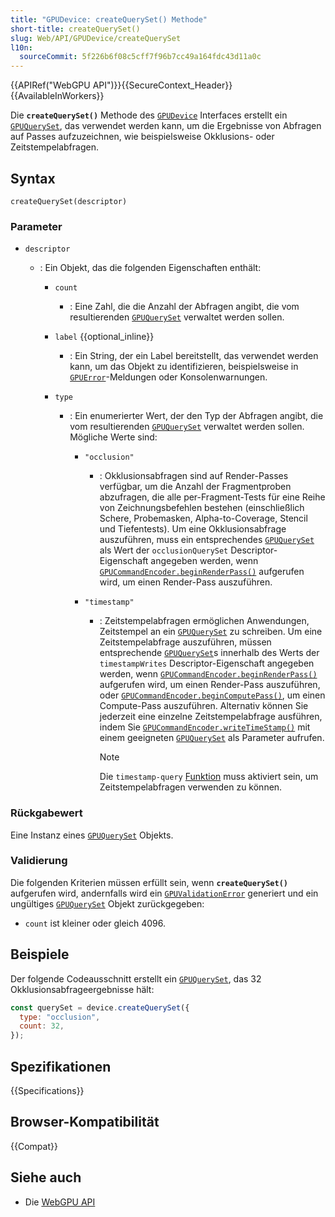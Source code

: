 ```yaml
---
title: "GPUDevice: createQuerySet() Methode"
short-title: createQuerySet()
slug: Web/API/GPUDevice/createQuerySet
l10n:
  sourceCommit: 5f226b6f08c5cff7f96b7cc49a164fdc43d11a0c
---
```


{{APIRef("WebGPU API")}}{{SecureContext_Header}}{{AvailableInWorkers}}

Die **`createQuerySet()`** Methode des [`GPUDevice`](/de/docs/Web/API/GPUDevice) Interfaces erstellt ein [`GPUQuerySet`](/de/docs/Web/API/GPUQuerySet), das verwendet werden kann, um die Ergebnisse von Abfragen auf Passes aufzuzeichnen, wie beispielsweise Okklusions- oder Zeitstempelabfragen.

## Syntax

```js-nolint
createQuerySet(descriptor)
```

### Parameter

- `descriptor`

  - : Ein Objekt, das die folgenden Eigenschaften enthält:

    - `count`
      - : Eine Zahl, die die Anzahl der Abfragen angibt, die vom resultierenden [`GPUQuerySet`](/de/docs/Web/API/GPUQuerySet) verwaltet werden sollen.
    - `label` {{optional_inline}}
      - : Ein String, der ein Label bereitstellt, das verwendet werden kann, um das Objekt zu identifizieren, beispielsweise in [`GPUError`](/de/docs/Web/API/GPUError)-Meldungen oder Konsolenwarnungen.
    - `type`

      - : Ein enumerierter Wert, der den Typ der Abfragen angibt, die vom resultierenden [`GPUQuerySet`](/de/docs/Web/API/GPUQuerySet) verwaltet werden sollen. Mögliche Werte sind:

        - `"occlusion"`
          - : Okklusionsabfragen sind auf Render-Passes verfügbar, um die Anzahl der Fragmentproben abzufragen, die alle per-Fragment-Tests für eine Reihe von Zeichnungsbefehlen bestehen (einschließlich Schere, Probemasken, Alpha-to-Coverage, Stencil und Tiefentests). Um eine Okklusionsabfrage auszuführen, muss ein entsprechendes [`GPUQuerySet`](/de/docs/Web/API/GPUQuerySet) als Wert der `occlusionQuerySet` Descriptor-Eigenschaft angegeben werden, wenn [`GPUCommandEncoder.beginRenderPass()`](/de/docs/Web/API/GPUCommandEncoder/beginRenderPass) aufgerufen wird, um einen Render-Pass auszuführen.
        - `"timestamp"`

          - : Zeitstempelabfragen ermöglichen Anwendungen, Zeitstempel an ein [`GPUQuerySet`](/de/docs/Web/API/GPUQuerySet) zu schreiben. Um eine Zeitstempelabfrage auszuführen, müssen entsprechende [`GPUQuerySet`](/de/docs/Web/API/GPUQuerySet)s innerhalb des Werts der `timestampWrites` Descriptor-Eigenschaft angegeben werden, wenn [`GPUCommandEncoder.beginRenderPass()`](/de/docs/Web/API/GPUCommandEncoder/beginRenderPass) aufgerufen wird, um einen Render-Pass auszuführen, oder [`GPUCommandEncoder.beginComputePass()`](/de/docs/Web/API/GPUCommandEncoder/beginComputePass), um einen Compute-Pass auszuführen. Alternativ können Sie jederzeit eine einzelne Zeitstempelabfrage ausführen, indem Sie [`GPUCommandEncoder.writeTimeStamp()`](/de/docs/Web/API/GPUCommandEncoder/writeTimestamp) mit einem geeigneten [`GPUQuerySet`](/de/docs/Web/API/GPUQuerySet) als Parameter aufrufen.

            > [!NOTE]
            > Die `timestamp-query` [Funktion](/de/docs/Web/API/GPUSupportedFeatures) muss aktiviert sein, um Zeitstempelabfragen verwenden zu können.

### Rückgabewert

Eine Instanz eines [`GPUQuerySet`](/de/docs/Web/API/GPUQuerySet) Objekts.

### Validierung

Die folgenden Kriterien müssen erfüllt sein, wenn **`createQuerySet()`** aufgerufen wird, andernfalls wird ein [`GPUValidationError`](/de/docs/Web/API/GPUValidationError) generiert und ein ungültiges [`GPUQuerySet`](/de/docs/Web/API/GPUQuerySet) Objekt zurückgegeben:

- `count` ist kleiner oder gleich 4096.

## Beispiele

Der folgende Codeausschnitt erstellt ein [`GPUQuerySet`](/de/docs/Web/API/GPUQuerySet), das 32 Okklusionsabfrageergebnisse hält:

```js
const querySet = device.createQuerySet({
  type: "occlusion",
  count: 32,
});
```

## Spezifikationen

{{Specifications}}

## Browser-Kompatibilität

{{Compat}}

## Siehe auch

- Die [WebGPU API](/de/docs/Web/API/WebGPU_API)
